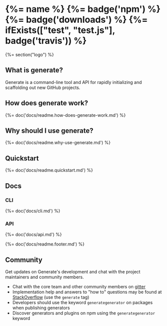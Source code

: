 # {%= name %} {%= badge('npm') %} {%= badge('downloads') %} {%= ifExists(["test", "test.js"], badge('travis')) %}

{%= section("logo") %}

<!-- toc -->

## What is generate?
Generate is a command-line tool and API for rapidly initializing and scaffolding out new GitHub projects. 

## How does generate work?
{%= doc('docs/readme.how-does-generate-work.md') %}

## Why should I use generate?
{%= doc('docs/readme.why-use-generate.md') %}

## Quickstart
{%= doc('docs/readme.quickstart.md') %}

## Docs
### CLI
{%= doc('docs/cli.md') %}

### API
{%= doc('docs/api.md') %}

{%= doc('docs/readme.footer.md') %}

## Community

Get updates on Generate's development and chat with the project maintainers and community members.

* Chat with the core team and other community members on [gitter](https://gitter.im/orgs/generate/rooms)
* Implementation help and answers to "how to" questions may be found at [StackOverflow](http://stackoverflow.com/) (use the `generate` tag)
* Developers should use the keyword `generategenerator` on packages when publishing generators
* Discover generators and plugins on npm using the `generategenerator` keyword
